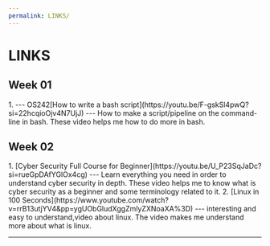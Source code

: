 ```yaml
---
permalink: LINKS/
---
```



# LINKS

<h2>Week 01</h2>
1. <https://os.vlsm.org/> --- OS242[How to write a bash script](https://youtu.be/F-gskSl4pwQ?si=22hcqioOjv4N7UjJ) --- 
How to make a script/pipeline on the command-line in bash. 
These video helps me how to do more in bash.

<h2>Week 02</h2>
1. [Cyber Security Full Course for Beginner](https://youtu.be/U_P23SqJaDc?si=rueGpDAfYGlOx4cg) --- Learn everything you need in order to understand cyber security in depth. These video helps me to know what is cyber security as a beginner and some terminology related to it.
2. [Linux in 100 Seconds](https://www.youtube.com/watch?v=rrB13utjYV4&pp=ygUObGludXggZmlyZXNoaXA%3D) --- interesting and easy to understand,video about linux. The video makes me understand more about what is linux. 

<br>
<hr>
